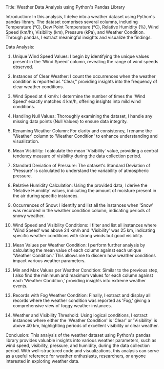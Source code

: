 

Title: Weather Data Analysis using Python's Pandas Library

Introduction:
In this analysis, I delve into a weather dataset using Python's pandas library. The dataset comprises several columns, including Temperature (°C), Dew Point Temperature (°C), Relative Humidity (%), Wind Speed (km/h), Visibility (km), Pressure (kPa), and Weather Condition. Through pandas, I extract meaningful insights and visualize the findings.

Data Analysis:
1. Unique Wind Speed Values:
I begin by identifying the unique values present in the 'Wind Speed' column, revealing the range of wind speeds observed.

2. Instances of Clear Weather:
I count the occurrences when the weather condition is reported as "Clear," providing insights into the frequency of clear weather conditions.

3. Wind Speed at 4 km/h:
I determine the number of times the 'Wind Speed' exactly matches 4 km/h, offering insights into mild wind conditions.

4. Handling Null Values:
Thoroughly examining the dataset, I handle any missing data points (Null Values) to ensure data integrity.

5. Renaming Weather Column:
For clarity and consistency, I rename the 'Weather' column to 'Weather Condition' to enhance understanding and visualization.

6. Mean Visibility:
I calculate the mean 'Visibility' value, providing a central tendency measure of visibility during the data collection period.

7. Standard Deviation of Pressure:
The dataset's Standard Deviation of 'Pressure' is calculated to understand the variability of atmospheric pressure.

8. Relative Humidity Calculation:
Using the provided data, I derive the 'Relative Humidity' values, indicating the amount of moisture present in the air during specific instances.

9. Occurrences of Snow:
I identify and list all the instances when 'Snow' was recorded in the weather condition column, indicating periods of snowy weather.

10. Wind Speed and Visibility Conditions:
I filter and list all instances where 'Wind Speed' was above 24 km/h and 'Visibility' was 25 km, indicating specific weather conditions with strong winds but good visibility.

11. Mean Values per Weather Condition:
I perform further analysis by calculating the mean value of each column against each unique 'Weather Condition.' This allows me to discern how weather conditions impact various weather parameters.

12. Min and Max Values per Weather Condition:
Similar to the previous step, I also find the minimum and maximum values for each column against each 'Weather Condition,' providing insights into extreme weather events.

13. Records with Fog Weather Condition:
Finally, I extract and display all records where the weather condition was reported as 'Fog,' giving a comprehensive view of foggy weather instances.

14. Weather and Visibility Threshold:
Using logical conditions, I extract instances where either the 'Weather Condition' is 'Clear' or 'Visibility' is above 40 km, highlighting periods of excellent visibility or clear weather.

Conclusion:
This analysis of the weather dataset using Python's pandas library provides valuable insights into various weather parameters, such as wind speed, visibility, pressure, and humidity, during the data collection period. With well-structured code and visualizations, this analysis can serve as a useful reference for weather enthusiasts, researchers, or anyone interested in exploring weather data.
